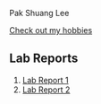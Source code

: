 Pak Shuang Lee

[Check out my hobbies](https://pakshuang.github.io/cse15l-lab-reports/hobbies.html)

## Lab Reports
1. [Lab Report 1](https://pakshuang.github.io/cse15l-lab-reports/lab-report-1.html)
2. [Lab Report 2](https://pakshuang.github.io/cse15l-lab-reports/lab-report-2.html)
